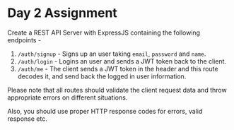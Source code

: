 # Day 2 Assignment

Create a REST API Server with ExpressJS containing the following endpoints - 

1. `/auth/signup` - Signs up an user taking `email`, `password` and `name`.
2. `/auth/login` - Logins an user and sends a JWT token back to the client.
3. `/auth/me` - The client sends a JWT token in the header and this route decodes it, and send back the logged in user information.

Please note that all routes should validate the client request data and throw appropriate errors on different situations.

Also, you should use proper HTTP response codes for errors, valid response etc.